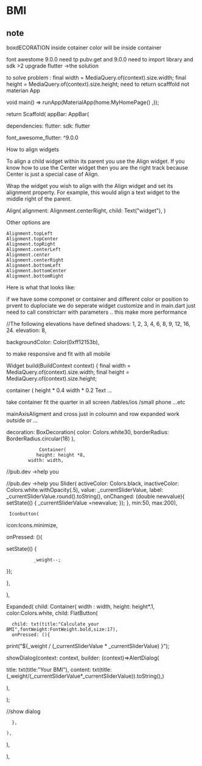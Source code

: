 # BMI

note 
---
boxdECORATION
inside cotainer 
color will be inside container


font awestome 9.0.0 need tp pubv.get 
and 9.0.0 
need to import library and sdk >2 
upgrade flutter ->the solution


to solve problem :
 final width = MediaQuery.of(context).size.width;
    final height = MediaQuery.of(context).size.height;
    need to return scafffold not materian App
    
    
void main() => runApp(MaterialApp(home:MyHomePage() ,));

  return 
   Scaffold(
      appBar: AppBar(
      
      
dependencies:
  flutter:
    sdk: flutter

  font_awesome_flutter:  ^9.0.0
  
How to align widgets

To align a child widget within its parent you use the Align widget. If you know how to use the Center widget then you are the right track because Center is just a special case of Align.

Wrap the widget you wish to align with the Align widget and set its alignment property. For example, this would align a text widget to the middle right of the parent.

Align(
  alignment: Alignment.centerRight,
  child: Text("widget"),
)

Other options are

    Alignment.topLeft
    Alignment.topCenter
    Alignment.topRight
    Alignment.centerLeft
    Alignment.center
    Alignment.centerRight
    Alignment.bottomLeft
    Alignment.bottomCenter
    Alignment.bottomRight

Here is what that looks like:

  

if we have some componet or container and different color or position to prvent to duplociate we do seperate widget customize and in main.dart just need to call constrictarr with parameters ..
this make more performance 



  //The following elevations have defined shadows: 1, 2, 3, 4, 6, 8, 9, 12, 16, 24.
elevation: 8,



backgroundColor: Color(0xff12153b),


to make responsive and fit with all mobile 

 Widget build(BuildContext context) {
    final width = MediaQuery.of(context).size.width;
    final height = MediaQuery.of(context).size.height;


container (
height * 0.4
width * 0.2
Text ...

take container fit the quarter in all screen /tables/ios /small phone ...etc



mainAxisAligment and cross just in coloumn and row 
expanded work outside or ... 



 decoration: BoxDecoration(
color: Colors.white30,
borderRadius: BorderRadius.circular(18)
                ),
                
                
                
                
                Container(
               height: height *8,
            width: width,
                


//pub.dev ->help you 


//pub.dev ->help you 
Slider(
  activeColor: Colors.black,
  inactiveColor: Colors.white.withOpacity(.5),
  value: _currentSliderValue, 
  label: _currentSliderValue.round().toString(),
  onChanged: (double newvalue){
  setState(() {
              _currentSliderValue =newvalue;
  });
  },
  min:50,
  max:200),


     Iconbutton(
  
  icon:Icons.minimize,
  
  onPressed: (){
  
  setState(() {
  
              _weight--;
  
  });
  
  
  
  },
  
  
  
  ),
  
  
  Expanded(
  child:   Container(
    width : width,
    height: height*.1,
    color:Colors.white,
    child: FlatButton(

      child: txt(title:"Calculate your BMI",fontWeight:FontWeight.bold,size:17),
      onPressed: (){

print("${_weight / (_currentSliderValue * _currentSliderValue) }");

showDialog(context: context, builder: (context)=>AlertDialog(

title: txt(title:"Your BMI"),
content: txt(title:(_weight/(_currentSliderValue*_currentSliderValue)).toString(),)

),


);

//show dialog





      },

    ),
    
  ),


),


